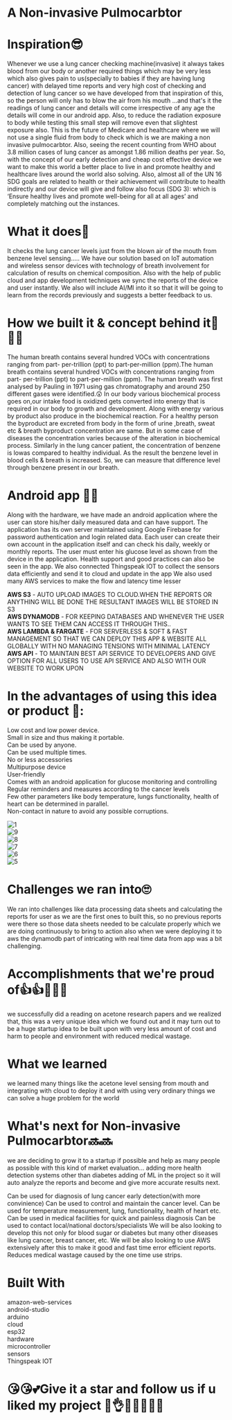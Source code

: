 # A Non-invasive Pulmocarbtor

# Inspiration😎
Whenever we use a lung cancer checking machine(invasive) it always takes blood from our body or another required things which may be very less which also gives pain to us(specially to babies if they are having lung cancer) with delayed time reports and very high cost of checking and detection of lung cancer so we have developed from that inspiration of this, so the person will only has to blow the air from his mouth …and that's it the readings of lung cancer and details will come irrespective of any age the details will come in our android app. ​Also, to reduce the radiation exposure to body while testing this small step will remove even that slightest exposure also. This  is the future of Medicare and healthcare where we will not use a single fluid from body to check which is we are making a non invasive pulmocarbtor. Also, seeing the recent counting from WHO about 3.8 million cases of lung cancer as amongst 1.86 million deaths per year. So, with the concept of our early detection and cheap cost effective device we want to make this world a better place to live in and promote healthy and healthcare lives around the world also solving. Also, almost all of the UN 16 SDG goals are related to health or their achievement will contribute to health indirectly and our device will give and follow also focus (SDG 3): which is  ‘Ensure healthy lives and promote well-being for all at all ages’ and completely matching out the instances.​


# What it does👀
It checks the lung cancer levels just from the blown air of the mouth from benzene level sensing..... We have our solution based on IoT automation and wireless sensor devices with technology of breath involvement for calculation of results on chemical composition. Also with the help of public cloud and app development techniques we sync the reports of the device and user instantly. We also will include AI/Ml into it so that it will be going to learn from the records previously and suggests a better feedback to us.

# How we built it & concept behind it📑🎆🎆
The human breath contains several hundred VOCs with concentrations ranging from part- per-trillion (ppt) to part-per-million (ppm).The human breath contains several hundred VOCs with concentrations ranging from part- per-trillion (ppt) to part-per-million (ppm). The human breath was first analysed by Pauling in 1971 using gas chromatography and around 250 different gases were identified.😲 In our body various biochemical process goes on,our intake food is oxidized gets converted into energy that is required in our body to growth and development. Along with energy various by product also produce in the biochemical reaction. For a healthy person the byproduct are excreted from body in the form of urine ,breath, sweat etc & breath byproduct concentration are same. But in some case of diseases the concentration varies because of the alteration in biochemical process. Similarly in the lung cancer patient, the concentration of benzene is lowas compared to healthy individual. As the result the benzene level in blood cells & breath is increased. So, we can measure that difference level  through benzene present in our breath.

# Android app 👨‍💻
Along with the hardware, we have made an android application where the user can store his/her daily measured data and can have support. The application has its own server maintained using Google Firebase for password authentication and login related data. Each user can create their own account in the application itself and can check his daily, weekly or monthly reports. The user must enter his glucose level as shown from the device in the application. Health support and good practices can also be seen in the app. We also connected Thingspeak IOT to collect the sensors data efficiently and send it to cloud and update in the app We also used many AWS services to make the flow and latency time lesser

**AWS S3** - AUTO UPLOAD IMAGES TO CLOUD.WHEN THE REPORTS OR ANYTHING WILL BE DONE THE RESULTANT IMAGES WILL BE STORED IN S3    
**AWS DYNAMODB** - FOR KEEPING DATABASES AND WHENEVER THE USER WANTS TO SEE THEM CAN ACCESS IT THROUGH THIS..    
**AWS LAMBDA & FARGATE** - FOR SERVERLESS & SOFT & FAST MANAGEMENT SO THAT WE CAN DEPLOY THIS APP & WEBSITE ALL GLOBALLY WITH NO MANAGING TENSIONS WITH MINIMAL LATENCY   
**AWS API** - TO MAINTAIN BEST API SERVICE TO DEVELOPERS AND GIVE OPTION FOR ALL USERS TO USE API SERVICE AND ALSO WITH OUR WEBSITE TO WORK UPON   

# In the advantages of using this idea or product 🤯: 

Low cost and low power device.   
Small in size and thus making it portable.    
Can be used by anyone.    
Can be used multiple times.    
No or less accessories    
Multipurpose device    
User-friendly    
Comes with an android application for glucose monitoring and controlling    
Regular reminders and measures according to the cancer levels    
Few other parameters like body temperature, lungs functionality, health of heart can be determined in parallel.   
Non-contact in nature to avoid any possible corruptions.    

 
![1](https://user-images.githubusercontent.com/64471180/118408028-447d8a00-b6a1-11eb-8b47-781674fa300e.png)  
![9](https://user-images.githubusercontent.com/64471180/118408029-45162080-b6a1-11eb-9cb0-921850e2f021.png)  
![8](https://user-images.githubusercontent.com/64471180/118408031-45aeb700-b6a1-11eb-8b02-b2b2365f038a.png)   
![7](https://user-images.githubusercontent.com/64471180/118408032-45aeb700-b6a1-11eb-8710-2f236cf5baf7.png)   
![6](https://user-images.githubusercontent.com/64471180/118408033-46474d80-b6a1-11eb-9a06-6f4354d89b0e.png)   
![5](https://user-images.githubusercontent.com/64471180/118408036-46dfe400-b6a1-11eb-9041-b4514256708a.png)   
   


# Challenges we ran into🙄
We ran into challenges like data processing data sheets and calculating the reports for user as we are the first ones to built this, so no previous reports were there so those data sheets needed to be calculate properly which we are doing continuously to bring to action also when we were deploying it to aws the dynamodb part of intricating with real time data from app was a bit challenging.

# Accomplishments that we're proud of👍👍🎊🎊🎊
we successfully did a reading on acetone research papers and we realized that, this was a very unique idea which we found out and it may turn out to be a huge startup idea to be built upon with very less amount of cost and harm to people and environment with reduced medical wastage.

# What we learned
we learned many things like the acetone level sensing from mouth and integrating with cloud to deploy it and with using very ordinary things we can solve a huge problem for the world

# What's next for Non-invasive Pulmocarbtor🔜🔜
we are deciding to grow it to a startup if possible and help as many people as possible with this kind of market evaluation... adding more health detection systems other than diabetes adding of ML in the project so it will auto analyze the reports and become and give more accurate results next.

Can be used for diagnosis of lung cancer early detection(with more convinience)
Can be used to control and maintain the cancer level.
Can be used for temperature measurement, lung, functionality, health of heart etc.
Can be used in medical facilities for quick and painless diagnosis
Can be used to contact local/national doctors/specialists
We will be also looking to develop this not only for blood sugar or diabetes but many other diseases like lung cancer, breast cancer, etc.
We will be also looking to use AWS extensively after this to make it good and fast time error efficient reports.
Reduces medical wastage caused by the one time use strips.

# Built With
amazon-web-services   
android-studio    
arduino     
cloud    
esp32   
hardware        
microcontroller   
sensors      
Thingspeak IOT   

# 😘😘💕Give it a star and follow us if u liked my project 🍕👌💖💖💖💖💖
